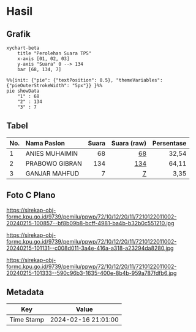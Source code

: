 # Hasil

## Grafik

```mermaid
xychart-beta
    title "Perolehan Suara TPS"
    x-axis [01, 02, 03]
    y-axis "Suara" 0 --> 134
    bar [68, 134, 7]
```

```mermaid
%%{init: {"pie": {"textPosition": 0.5}, "themeVariables": {"pieOuterStrokeWidth": "5px"}} }%%
pie showData
    "1" : 68
    "2" : 134
    "3" : 7
```

## Tabel

| No. | Nama Paslon    | Suara | Suara (raw) | Persentase |
|:--- |:-------------- | -----:| -----------:| ----------:|
| 1   | ANIES MUHAIMIN | 68    | [68][p-1]   | 32,54      |
| 2   | PRABOWO GIBRAN | 134   | [134][p-2]  | 64,11      |
| 3   | GANJAR MAHFUD  | 7     | [7][p-3]    | 3,35       |


[p-1]: https://github.com/gigit-pemilu/pemilu-2024-72-sulawesi-tengah/blob/main/pilpres/hitung-suara/sub/72-sulawesi-tengah/sub/10-sigi/sub/12-dolo/sub/2011-kabobona/sub/002-tps/sub/paslon-1.txt
[p-2]: https://github.com/gigit-pemilu/pemilu-2024-72-sulawesi-tengah/blob/main/pilpres/hitung-suara/sub/72-sulawesi-tengah/sub/10-sigi/sub/12-dolo/sub/2011-kabobona/sub/002-tps/sub/paslon-2.txt
[p-3]: https://github.com/gigit-pemilu/pemilu-2024-72-sulawesi-tengah/blob/main/pilpres/hitung-suara/sub/72-sulawesi-tengah/sub/10-sigi/sub/12-dolo/sub/2011-kabobona/sub/002-tps/sub/paslon-3.txt

## Foto C Plano

https://sirekap-obj-formc.kpu.go.id/9739/pemilu/ppwp/72/10/12/20/11/7210122011002-20240215-100857--bf8b09b8-bcff-4981-ba4b-b32b0c551210.jpg

https://sirekap-obj-formc.kpu.go.id/9739/pemilu/ppwp/72/10/12/20/11/7210122011002-20240215-101131--c008d011-3a4e-416a-a318-a23294da8280.jpg

https://sirekap-obj-formc.kpu.go.id/9739/pemilu/ppwp/72/10/12/20/11/7210122011002-20240215-101333--590c96b3-1635-400e-8b4b-959a787fdfb6.jpg


## Metadata

| Key        | Value               |
| ---------- | ------------------- |
| Time Stamp | 2024-02-16 21:01:00 |



